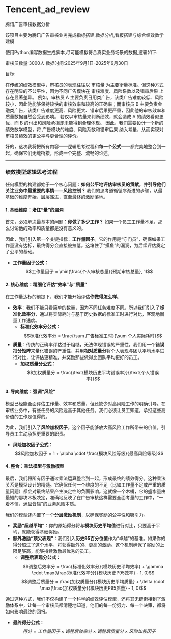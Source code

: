 # Tencent_ad_review
腾讯广告审核数据分析

该项目主要为腾讯广告审核业务完成指标搭建,数据分析,看板搭建与综合绩效数学建模

使用Python编写数据生成脚本,尽可能模拟符合真实业务场景的数据,逻辑如下:

审核员数量:3000人
数据时间:2025年9月1日-2025年9月30日


目标:

在传统的绩效模型中，审核员的表现往往以 审核量 为主要衡量标准。但这种方式存在明显的不公平性，因为不同广告模块在 审核难度、风险系数以及错审后果 上存在显著差异。
例如，审核员 A 主要负责日用类广告，该类广告难度较低、风险较小，因此他能够保持较快的审核效率和较高的正确率；而审核员 B 主要负责金融类广告，该类广告难度更高、风险更大、错审后果更严重，因此他的审核效率和质量数据自然会受到影响。
若仅以审核量来判断绩效，就会造成 A 的绩效看似更优，而 B 的付出和风险承担却未能得到合理体现。
因此，我们需要设计一个新的绩效数学模型，将 广告模块的难度、风险系数和错审后果 纳入考量，从而实现对审核员绩效的更公平与更合理的评价。






好的，这次我将把所有内容——逻辑思考过程和**每一个公式**——都完美地整合到一起，确保它们无缝衔接，形成一个完整、流畅的论述。

---

### **绩效模型逻辑思考过程**

任何模型的构建都始于一个核心问题：**如何公平地评估审核员的贡献，并引导他们关注业务中最重要的事情——风险控制？** 我们的思考遵循循序渐进的步骤，从最基础的维度开始，层层递进，直至最终的激励落地。

#### **1. 基础维度：堵住“量”的漏洞**

首先，必须解决最基本的问题：**你做了多少工作？** 如果一个员工工作量不足，那么讨论他的效率和质量都是没有意义的。

因此，我们引入第一个关键指标：**工作量因子**。它的作用是“守门员”，确保如果工作量没有达标，最终得分会直接被拉低。这堵住了“摸鱼”的漏洞，为后续评估奠定了公平的基础。

* **工作量因子公式：**
    $$工作量因子 = \min(\frac{个人审核总量}{预期审核总量}, 1)$$

#### **2. 核心维度：精细化评估“效率”与“质量”**

在工作量达标的前提下，我们才能开始评估**你做得怎么样**。

* **效率**：我们不能只看简单的数量，因为不同任务难度不同。所以我们引入了**标准化效率分**，通过将实际耗时与基于历史数据的标准工时进行对比，客观地衡量工作速度。
    * **标准化效率分公式：**
        $$标准化效率分 = \frac{\sum 广告标准工时}{\sum 个人实际耗时}$$
* **质量**：传统的正确率评估过于粗糙，无法体现错误的严重性。我们用一个**错误扣分矩阵**来量化错误的严重性，并用**相对质量分**将个人表现与团队平均水平进行对比，让评估更精准，并奖励那些做得比团队平均更好的员工。
    * **加权质量分公式：**
        $$加权质量分 = \frac{\text{模块历史平均错误率}}{\text{个人错误率}}$$

#### **3. 导向维度：强调“风险”**

模型已经能全面评估工作量、效率和质量，但还缺少对高风险工作的明确引导。在审核业务中，有些任务的风险远高于其他任务。我们必须让员工知道，承担这些高价值的工作是值得的。

为此，我们引入了**风险加权因子**。这个因子能够放大高风险工作所带来的价值，引导员工主动承担更重要的职责。

* **风险加权因子公式：**
    $$风险加权因子 = 1 + \alpha \cdot \frac{模块风险等级}{最高风险等级}$$

#### **4. 整合：乘法模型与激励模型**

最后，我们将所有因子通过乘法运算整合到一起，形成最终的绩效得分。这种乘法关系是模型设计的精髓。它确保任何一个维度的不足（比如工作量不足或严重的质量问题）都会对最终结果产生决定性的负面影响。这就像一个木桶，它的盛水量由最短的那块木板决定，准确地反映了在广告审核这样需要全面考量的工作中，“一着不慎，满盘皆输”的业务风险本质。

我们的模型还内置了一个**分层激励机制**，以确保奖励的公平性和吸引力。

* **奖励“超越平均”**：你的原始得分将与**模块历史平均值**进行对比，只要高于平均，就能获得基础奖励。
* **额外激励“顶尖表现”**：我们引入**历史95百分位值**作为“卓越”的基准。如果你的得分超过了这个水平，将获得额外的、更高的激励。这个机制确保了奖励的上限足够高，能够持续激励最优秀的员工。
    * **调整后表现分公式：**
        $$调整后效率分 = \frac{标准化效率分}{模块历史平均效率} + \gamma \cdot \max(\frac{标准化效率分}{模块历史P95效率} - 1, 0)$$ $$调整后质量分 = \frac{加权质量分}{模块历史平均质量} + \delta \cdot \max(\frac{加权质量分}{模块历史P95质量} - 1, 0)$$

通过这种方式，我们不仅构建了一个科学的绩效评估模型，还将其无缝衔接到了激励体系中，让每一个审核员都清楚地知道，他们的每一份努力、每一个决策，都将如何影响最终的回报。

* **最终得分公式：**
    $$得分 = 工作量因子 \times 调整后效率分 \times 调整后质量分 \times 风险加权因子$$
